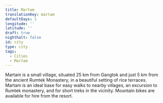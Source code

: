 ```yaml
---
title: Martam
translationKey: martam
defaultDays: 1
longitude: ''
latitude: ''
draft: true
nighthalt: false
id: city
type: city
tags:
  - Cities
  - Martam
---
```

Martam is a small village, situated 25 km from Gangtok and just 5 km from the ancient Rumtek Monastery, in a beautiful setting of rice terraces. Martam is an ideal base for easy walks to nearby villages, an excursion to Rumtek monastery, and for short treks in the vicinity. Mountain bikes are available for hire from the resort.